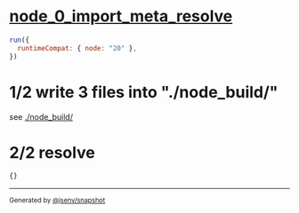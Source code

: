 # [node_0_import_meta_resolve](../../import_meta_resolve_node.test.mjs#L17)

```js
run({
  runtimeCompat: { node: "20" },
})
```

# 1/2 write 3 files into "./node_build/"

see [./node_build/](./node_build/)

# 2/2 resolve

```js
{}
```
---

<sub>
  Generated by <a href="https://github.com/jsenv/core/tree/main/packages/independent/snapshot">@jsenv/snapshot</a>
</sub>